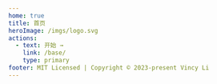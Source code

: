 ```yaml
---
home: true
title: 首页
heroImage: /imgs/logo.svg
actions:
  - text: 开始 →
    link: /base/
    type: primary
footer: MIT Licensed | Copyright © 2023-present Vincy Li
---
```

